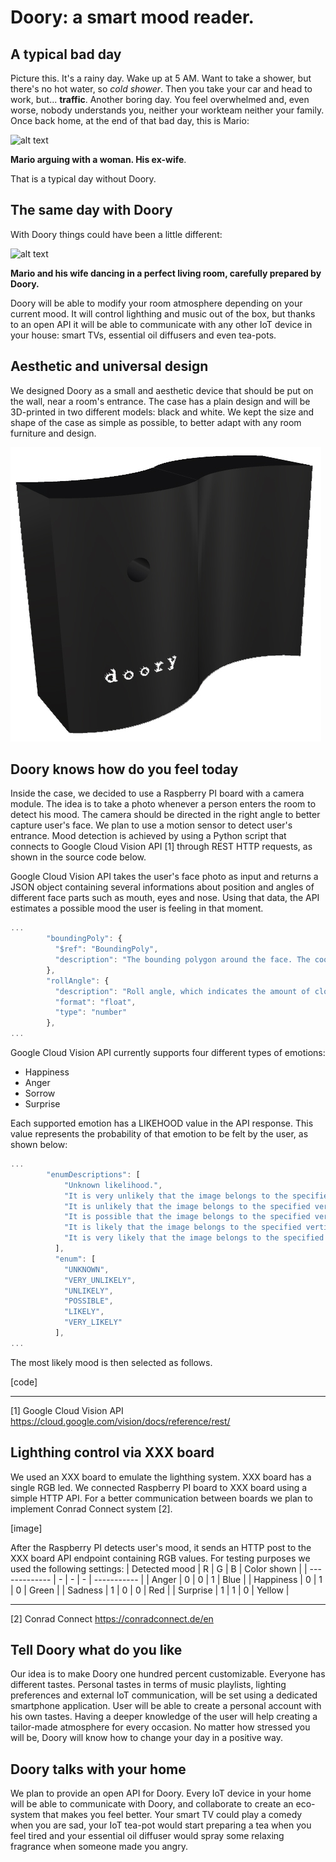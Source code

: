 # Doory: a smart mood reader. 
## A typical bad day 
Picture this. It's a rainy day. Wake up at 5 AM. Want to take a shower, but there's no hot water, so _cold shower_. Then you take your car and head to work, but... **traffic**. Another boring day. You feel overwhelmed and, even worse, nobody understands you, neither your workteam neither your family. Once back home, at the end of that bad day, this is Mario:
 
![alt text](1.gif)

__Mario arguing with a woman. His ex-wife__.

That is a typical day without Doory. 

## The same day with Doory

With Doory things could have been a little different:

![alt text](2.gif)

__Mario and his wife dancing in a perfect living room, carefully prepared by Doory.__

Doory will be able to modify your room atmosphere depending on your current mood. It will control lighthing and music out of the box, but thanks to an open API it will be able to communicate with any other IoT device in your house: smart TVs, essential oil diffusers and even tea-pots. 

## Aesthetic and universal design 

We designed Doory as a small and aesthetic device that should be put on the wall, near a room's entrance. The case has a plain design and will be 3D-printed in two different models: black and white. We kept the size and shape of the case as simple as possible, to better adapt with any room furniture and design.

![alt text](1.jpg)

## Doory knows how do you feel today

Inside the case, we decided to use a Raspberry PI board with a camera module. The idea is to take a photo whenever a person enters the room to detect his mood. The camera should be directed in the right angle to better capture user's face. We plan to use a motion sensor to detect user's entrance. Mood detection is achieved by using a Python script that connects to Google Cloud Vision API [1] through REST HTTP requests, as shown in the source code below.


Google Cloud Vision API takes the user's face photo as input and returns a JSON object containing several informations about position and angles of different face parts such as mouth, eyes and nose. Using that data, the API estimates a possible mood the user is feeling in that moment.

```javascript
...
        "boundingPoly": {
          "$ref": "BoundingPoly",
          "description": "The bounding polygon around the face. The coordinates of the bounding box\nare in the original image's scale, as returned in `ImageParams`.\nThe bounding box is computed to \"frame\" the face in accordance with human\nexpectations. It is based on the landmarker results.\nNote that one or more x and/or y coordinates may not be generated in the\n`BoundingPoly` (the polygon will be unbounded) if only a partial face\nappears in the image to be annotated."
        },
        "rollAngle": {
          "description": "Roll angle, which indicates the amount of clockwise/anti-clockwise rotation\nof the face relative to the image vertical about the axis perpendicular to\nthe face. Range [-180,180].",
          "format": "float",
          "type": "number"
        },
...
```

Google Cloud Vision API currently supports four different types of emotions:
- Happiness
- Anger
- Sorrow
- Surprise 

Each supported emotion has a LIKEHOOD value in the API response. This value represents the probability of that emotion to be felt by the user, as shown below:

```javascript
...
        "enumDescriptions": [
            "Unknown likelihood.",
            "It is very unlikely that the image belongs to the specified vertical.",
            "It is unlikely that the image belongs to the specified vertical.",
            "It is possible that the image belongs to the specified vertical.",
            "It is likely that the image belongs to the specified vertical.",
            "It is very likely that the image belongs to the specified vertical."
          ],
          "enum": [
            "UNKNOWN",
            "VERY_UNLIKELY",
            "UNLIKELY",
            "POSSIBLE",
            "LIKELY",
            "VERY_LIKELY"
          ],
...
```
The most likely mood is then selected as follows.

[code]

---

[1] Google Cloud Vision API https://cloud.google.com/vision/docs/reference/rest/

## Lighthing control via XXX board

We used an XXX board to emulate the lighthing system. XXX board has a single RGB led. We connected Raspberry PI board to XXX board using a simple HTTP API. For a better communication between boards we plan to implement Conrad Connect system [2].

[image]

After the Raspberry PI detects user's mood, it sends an HTTP post to the XXX board API endpoint containing RGB values. For testing purposes we used the following settings:
| Detected mood | R | G | B | Color shown |
| ------------- | - | - | - | ----------- |
| Anger         | 0 | 0 | 1 | Blue        |
| Happiness     | 0 | 1 | 0 | Green       |
| Sadness       | 1 | 0 | 0 | Red         |
| Surprise      | 1 | 1 | 0 | Yellow      |

---
[2] Conrad Connect https://conradconnect.de/en

## Tell Doory what do you like

Our idea is to make Doory one hundred percent customizable. Everyone has different tastes. Personal tastes in terms of music playlists, lighting preferences and external IoT communication, will be set using a dedicated smartphone application. User will be able to create a personal account with his own tastes. Having a deeper knowledge of the user will help creating a tailor-made atmosphere for every occasion. No matter how stressed you will be, Doory will know how to change your day in a positive way.

## Doory talks with your home 

We plan to provide an open API for Doory. Every IoT device in your home will be able to communicate with Doory, and collaborate to create an eco-system that makes you feel better. Your smart TV could play a comedy when you are sad, your IoT tea-pot would start preparing a tea when you feel tired and your essential oil diffuser would spray some relaxing fragrance when someone made you angry.
 


